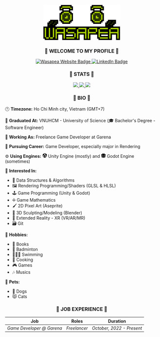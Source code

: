 <div id="Wallpaper" align="center">
  <img src="./Assets/Wasapea.png" alt="Wasapea Wallpaper" width="50%" />
</div>

<div id="Greetings" align="center">
  <h3 align="center"> 🌿 WELCOME TO MY PROFILE 🌿 </h3>
</div>

<div id="Badges" align="center">
  <a href="https://w4s4p34.github.io/">
    <img src="https://img.shields.io/badge/🌿_Wasapea-4b692f?style=for-the-badge" alt="Wasapea Website Badge" />
  </a>
  <a href="https://www.linkedin.com/in/samuel-la/">
    <img src="https://img.shields.io/badge/LinkedIn-blue?style=for-the-badge&logo=linkedin&logoColor=white" alt="LinkedIn Badge"/>
  </a>
</div>

<div id="Stats" align="center">
  <h3 align="center"> 🌿 STATS 🌿 </h3>
  <a href="https://git.io/streak-stats">
    <img src="https://github-readme-streak-stats.herokuapp.com?user=W4S4P34&theme=merko&hide_border=true&date_format=M%20j%5B%2C%20Y%5D" />
  </a>
  <a href="https://github.com/anuraghazra/github-readme-stats">
    <img src="https://github-readme-stats-w4s4p34.vercel.app/api?username=W4S4P34&show_icons=true&theme=merko&hide_title=true&include_all_commits=true&count_private=true" />
  </a>
  <a href="https://github.com/anuraghazra/github-readme-stats">
    <img src="https://github-readme-stats-w4s4p34.vercel.app/api/top-langs/?username=W4S4P34&layout=compact&theme=merko&hide_title=true&langs_count=10" />
  </a>
</div>

<div id="Bio">
  <h3 align="center"> 🌿 BIO 🌿 </h3>
  <p> 🕛 <strong>Timezone:</strong> Ho Chi Minh city, Vietnam (GMT+7)</p>
  <p> 🏫 <strong>Graduated At:</strong> VNUHCM - University of Science (🎓 Bachelor's Degree - Software Engineer)</p>
  <p> 🏢 <strong>Working As:</strong> Freelance Game Developer at Garena</p>
  <p> 🌟 <strong>Pursuing Career:</strong> Game Developer, especially major in Rendering</p>
  <p> ⚙️ <strong>Using Engines:</strong>
    <img src="Assets/Unity.svg" height="15" width="15"> Unity Engine (mostly) and
    <img src="Assets/Godot.svg" height="15" width="15"> Godot Engine (sometimes)
  </p>
  <p> 📌 <strong>Interested In:</strong>
    <ul>
      <li>🌲 Data Structures & Algorithms</li>
      <li>🖼️ Rendering Programming/Shaders (GLSL & HLSL)</li>
      <li>🕹️ Game Programming (Unity & Godot)</li>
      <li>➗ Game Mathematics</li>
      <li>🖌️ 2D Pixel Art (Aseprite)</li>
      <li>🎲 3D Sculpting/Modeling (Blender)</li>
      <li>🧠 Extended Reality - XR (VR/AR/MR)</li>
      <li>🗃️ Git</li>
    </ul>
  </p>
  <p> 🎈 <strong>Hobbies:</strong>
    <ul>
      <li>📖 Books</li>
      <li>🏸 Badminton</li>
      <li>🏊🏻‍♂️ Swimming</li>
      <li>🍳 Cooking</li>
      <li>🎮 Games</li>
      <li>🎶 Musics</li>
    </ul>
  </p>
  <p> 🐾 <strong>Pets:</strong>
    <ul>
      <li>🐶 Dogs</li>
      <li>😾 Cats</li>
    </ul>
  </p>
</div>

<div id="Job-Experience">
  <h3 align="center"> 🌿 JOB EXPERIENCE 🌿 </h3>  
  <table align="center">
    <thead>
      <tr>
        <th>Job</th>
        <th>Roles</th>
        <th>Duration</th>
      </tr>
    </thead>
    <tbody>
      <tr>
        <td><i>Game Developer @ Garena</i></td>
        <td><i>Freelancer</i></td>
        <td><i>October, 2022 - Present</i></td>
      </tr>
    </tbody>
  </table>
</div>

<!-- Talk more about attended Game Jams and Completed/WIP Game Projects -->
